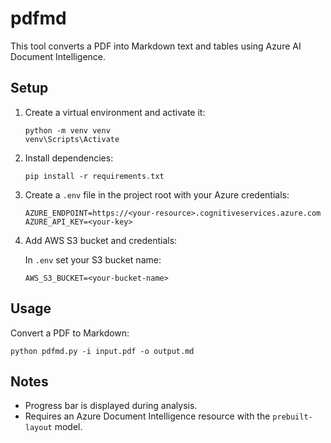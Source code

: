 pdfmd
=====

This tool converts a PDF into Markdown text and tables using Azure AI Document Intelligence.


Setup
-----

1. Create a virtual environment and activate it:

   ```
   python -m venv venv
   venv\Scripts\Activate
   ```

2. Install dependencies:

   ```
   pip install -r requirements.txt
   ```

3. Create a `.env` file in the project root with your Azure credentials:

   ```dotenv
   AZURE_ENDPOINT=https://<your-resource>.cognitiveservices.azure.com
   AZURE_API_KEY=<your-key>
   ```

4. Add AWS S3 bucket and credentials:

   In `.env` set your S3 bucket name:
   ```dotenv
   AWS_S3_BUCKET=<your-bucket-name>
   ```


Usage
-----

Convert a PDF to Markdown:

```
python pdfmd.py -i input.pdf -o output.md
```


Notes
-----

- Progress bar is displayed during analysis.
- Requires an Azure Document Intelligence resource with the `prebuilt-layout` model.
